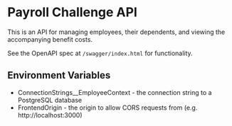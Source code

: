 # Payroll Challenge API

This is an API for managing employees, their dependents, and viewing the accompanying benefit costs.

See the OpenAPI spec at `/swagger/index.html` for functionality.

## Environment Variables

- ConnectionStrings\_\_EmployeeContext - the connection string to a PostgreSQL database
- FrontendOrigin - the origin to allow CORS requests from (e.g. http://localhost:3000)
